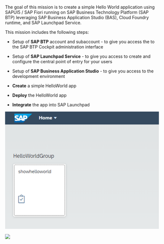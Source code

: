 The goal of this mission is to create a simple Hello World application using SAPUI5 / SAP Fiori running on SAP Business Technology Platform (SAP BTP) leveraging SAP Business Application Studio (BAS), Cloud Foundry runtime, and SAP Launchpad Service.

This mission includes the following steps:

* Setup of **SAP BTP** account and subaccount - to give you access the to the SAP BTP Cockpit administration interface

* Setup of **SAP Launchpad Service** - to give you access to create and configure the central point of entry for your users

* Setup of **SAP Business Application Studio** - to give you access to the development environment

* **Create** a simple HelloWorld app

* **Deploy** the HelloWorld app

* **Integrate** the app into SAP Launchpad

![](/images/Hello_World_app.png)

![](https://github.com/SAP-samples/btp-cloud-foundry-fiori-hello-world/edit/main/images/Hello_World_app.png)
